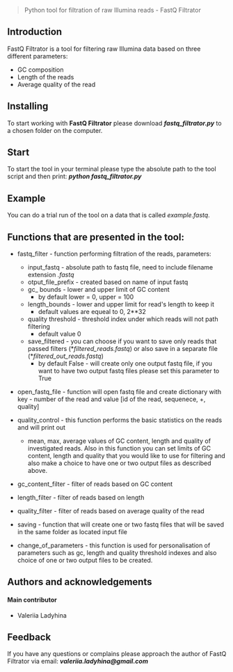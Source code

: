 > Python tool for filtration of raw Illumina reads - FastQ Filtrator

## Introduction
FastQ Filtrator is a tool for filtering raw Illumina data based on three different parameters:

* GC composition
* Length of the reads
* Average quality of the read

## Installing
To start working with __FastQ Filtrator__ please download *__fastq_filtrator.py__* to a chosen folder on the computer.

## Start
To start the tool in your terminal please type the absolute path to the tool script and then print:
*__python fastq_filtrator.py__*

## Example
You can do a trial run of the tool on a data that is called *example.fastq*.

## Functions that are presented in the tool:
* fastq_filter - function performing filtration of the reads, parameters:
  * input_fastq - absolute path to fastq file, need to include filename extension *.fastq*
  * otput_file_prefix - created based on name of input fastq
  * gc_ bounds - lower and upper limit of GC content
    * by default lower = 0, upper = 100
  * length_bounds - lower and upper limit for read's length to keep it
    * default values are equeal to 0, 2**32
  * quality threshold - threshold index under which reads will not path filtering
    * default value 0
  * save_filtered - you can choose if you want to save only reads that passed filters (**filtered_reads.fastq*) or also 
    save in a separate file (**filtered_out_reads.fastq*) 
    * by default False - will create only one output fastq file, if you want to have two output fastq files please set 
      this parameter to True


* open_fastq_file - function will open fastq file and create dictionary with key - number of the read and 
  value [id of the read, sequenece, +, quality]


* quality_control - this function performs the basic statistics on the reads and will print out
  * mean, max, average values of GC content, length and quality of investigated reads. Also in this function you can set
    limits of GC content, length and quality that you would like to use for filtering and also make a choice to have one
    or two output files as described above.
  

* gc_content_filter - filter of reads based on GC content


* length_filter - filter of reads based on length


* quality_filter - filter of reads based on average quality of the read


* saving - function that will create one or two fastq files that will be saved in the same folder as located input file


* change_of_parameters - this function is used for personalisation of parameters such as gc, length and quality 
  threshold indexes and also choice of one or two output files to be created.

## Authors and acknowledgements
#### Main contributor
* Valeriia Ladyhina

## Feedback
 If you have any questions or complains please approach the author of FastQ Filtrator via email:
 *__valeriia.ladyhina@gmail.com__*